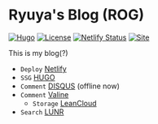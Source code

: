 # Ryuya's Blog (**ROG**)

[![Hugo](https://img.shields.io/badge/Hugo-%5E0.80.0-ff4088?style=flat-square&logo=hugo)](https://gohugo.io/)
[![License](https://img.shields.io/github/license/dillonzq/LoveIt?style=flat-square)](https://github.com/dillonzq/LoveIt/blob/master/LICENSE)
[![Netlify Status](https://api.netlify.com/api/v1/badges/1e216cfa-d890-42b9-9eb7-f3c635f8f9a6/deploy-status)](https://app.netlify.com/sites/eager-jackson-3bb386/deploys)
[![Site](https://img.shields.io/badge/Site-Passing-b)](https://Ryuya.uk/)


This is my blog(?)
- `Deploy` [Netlify](https://www.netlify.com/)
- `SSG` [HUGO](https://gohugo.io/)
- `Comment` [DISQUS](https://disqus.com/) (offline now)
- `Comment` [Valine](https://valine.js.org/en/index.html)
  - `Storage` [LeanCloud](https://docs.leancloud.app/)
- `Search` [LUNR](https://lunrjs.com/)
